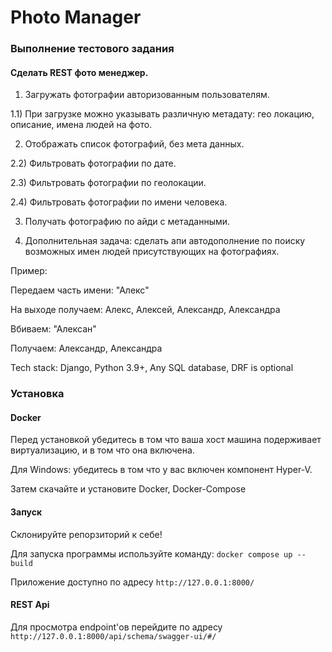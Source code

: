 # Photo Manager

### Выполнение тестового задания 

#### Сделать REST фото менеджер.

1) Загружать фотографии авторизованным пользователям.

1.1) При загрузке можно указывать различную метадату: гео локацию, описание, имена людей на фото.

2) Отображать список фотографий, без мета данных.

2.2) Фильтровать фотографии по дате.

2.3) Фильтровать фотографии по геолокации.

2.4) Фильтровать фотографии по имени человека.

3) Получать фотографию по айди с метаданными.

4) Дополнительная задача: сделать апи автодополнение по поиску возможных имен людей присутствующих на фотографиях. 

Пример:

Передаем часть имени: "Алекс"

На выходе получаем: Алекс, Алексей, Александр, Александра

Вбиваем: "Алексан"

Получаем: Александр, Александра

Tech stack: Django, Python 3.9+, Any SQL database, DRF is optional


### Установка

#### Docker

Перед установкой убедитесь в том что ваша хост машина подерживает виртуализацию, и в том что она включена.

Для Windows: убедитесь в том что у вас включен компонент Hyper-V.

Затем скачайте и установите Docker, Docker-Compose

#### Запуск

Склонируйте репорзиторий к себе!

Для запуска программы используйте команду:  `docker compose up --build`

Приложение доступно по адресу `http://127.0.0.1:8000/`

#### REST Api

Для просмотра endpoint'ов перейдите по адресу `http://127.0.0.1:8000/api/schema/swagger-ui/#/`